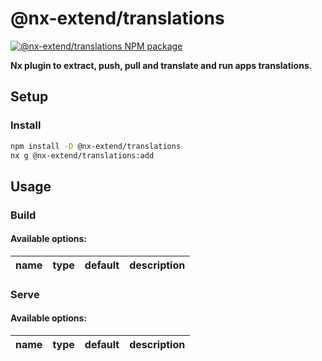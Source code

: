 # @nx-extend/translations

<a href="https://www.npmjs.com/package/@nx-extend/translations" rel="nofollow">
  <img src="https://badgen.net/npm/v/@nx-extend/translations" alt="@nx-extend/translations NPM package">
</a>

**Nx plugin to extract, push, pull and translate and run apps translations**.

## Setup

### Install

```sh
npm install -D @nx-extend/translations
nx g @nx-extend/translations:add
```

## Usage

### Build

#### Available options:

| name         | type     | default | description                                          |
| ------------ | -------- | ------- | ---------------------------------------------------- |

### Serve

#### Available options:

| name         | type     | default | description                                          |
| ------------ | -------- | ------- | ---------------------------------------------------- |


